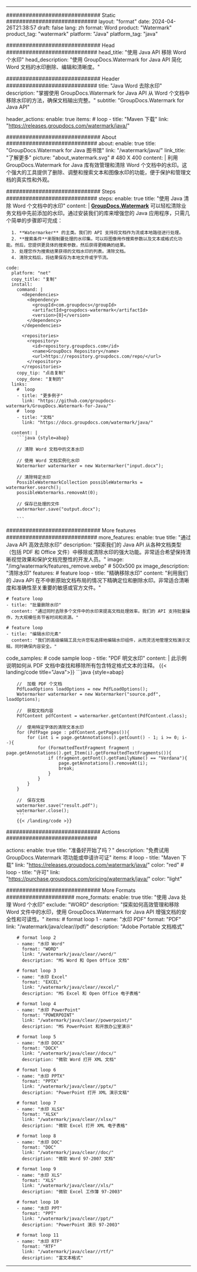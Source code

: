 
---
############################# Static ############################
layout: "format"
date:  2024-04-26T21:38:57
draft: false
lang: zh
format: Word
product: "Watermark"
product_tag: "watermark"
platform: "Java"
platform_tag: "java"

############################# Head ############################
head_title: "使用 Java API 移除 Word 个水印"
head_description: "使用 GroupDocs.Watermark for Java API 简化 Word 文档的水印删除、编辑和清晰度。"

############################# Header ############################
title: "Java Word 去除水印" 
description: "掌握使用 GroupDocs.Watermark for Java API 从 Word 个文档中移除水印的方法，确保文档输出完整。"
subtitle: "GroupDocs.Watermark for Java API" 

header_actions:
  enable: true
  items:
    #  loop
    - title: "Maven 下载"
      link: "https://releases.groupdocs.com/watermark/java/"
      
############################# About ############################
about:
    enable: true
    title: "GroupDocs.Watermark for Java 图书馆"
    link: "/watermark/java/"
    link_title: "了解更多"
    picture: "about_watermark.svg" # 480 X 400
    content: |
       利用 GroupDocs.Watermark for Java 库有效管理和清除 Word 个文档中的水印。这个强大的工具提供了删除、调整和搜索文本和图像水印的功能，便于保护和管理文档的真实性和外观。

############################# Steps ############################
steps:
    enable: true
    title: "使用 Java 清除 Word 个文档中的水印"
    content: |
      **[GroupDocs.Watermark](https://products.groupdocs.com/watermark/java/)** 可以轻松清除业务文档中先前添加的水印。通过安装我们的库来增强您的 Java 应用程序，只需几个简单的步骤即可完成：
      
      1. **Watermarker** 的主类。我们的 API 支持将文档作为流或本地路径进行处理。
      2. **搜索条件**来限制要处理的水印集。可以将图像用作搜索参数以及文本或格式化功能。然后，您提供更具体的搜索参数，然后获得更精确的结果。
      3. 处理您作为搜索结果获得的文档水印的列表。清除文档。
      4. 清除文档后，将结果保存为本地文件或字节流。
   
    code:
      platform: "net"
      copy_title: "复制"
      install:
        command: |
          <dependencies>
            <dependency>
              <groupId>com.groupdocs</groupId>
              <artifactId>groupdocs-watermark</artifactId>
              <version>{0}</version>
            </dependency>
          </dependencies>

          <repositories>
            <repository>
              <id>repository.groupdocs.com</id>
              <name>GroupDocs Repository</name>
              <url>https://repository.groupdocs.com/repo/</url>
            </repository>
          </repositories>
        copy_tip: "点击复制"
        copy_done: "复制的"
      links:
        #  loop
        - title: "更多例子"
          link: "https://github.com/groupdocs-watermark/GroupDocs.Watermark-for-Java/"
        #  loop
        - title: "文档"
          link: "https://docs.groupdocs.com/watermark/java/"
          
      content: |
        ```java {style=abap}

        // 清除 Word 文档中的文本水印

        // 使用 Word 文档实例化水印
        Watermarker watermarker = new Watermarker("input.docx");
        
        // 清除特定水印
        PossibleWatermarkCollection possibleWatermarks = watermarker.search();
        possibleWatermarks.removeAt(0);

        // 保存已处理的文件
        watermarker.save("output.docx");
        
        ```    
        
############################# More features ############################
more_features:
  enable: true
  title: "通过 Java API 高效去除水印"
  description: "探索我们的 Java API 从各种文档类型（包括 PDF 和 Office 文件）中移除或清除水印的强大功能。非常适合希望保持清晰视觉效果和保护文档完整性的开发人员。"
  image: "/img/watermark/features_remove.webp" # 500x500 px
  image_description: "清除水印"
  features:
    # feature loop
    - title: "精确移除水印"
      content: "利用我们的 Java API 在不中断原始文档布局的情况下精确定位和删除水印。非常适合清晰度和准确性至关重要的敏感或官方文件。"

    # feature loop
    - title: "批量删除水印"
      content: "通过同时去除多个文件中的水印来提高文档处理效率。我们的 API 支持批量操作，为大规模任务节省时间和资源。"

    # feature loop
    - title: "编辑水印元素"
      content: "我们的高级编辑工具允许您有选择地编辑水印组件，从而灵活地管理文档演示文稿，同时确保内容安全。"
      
  code_samples:
    # code sample loop
    - title: "PDF 明文水印"
      content: |
        此示例说明如何从 PDF 文档中查找和移除所有包含特定格式文本的注释。
        {{< landing/code title="Java">}}
        ```java {style=abap}
        
        //  加载 PDF 个文档
        PdfLoadOptions loadOptions = new PdfLoadOptions();
        Watermarker watermarker = new Watermarker("source.pdf", loadOptions);

        //  获取文档内容
        PdfContent pdfContent = watermarker.getContent(PdfContent.class);

        //  使用特定字体的清除文本水印
        for (PdfPage page : pdfContent.getPages()){
            for (int i = page.getAnnotations().getCount() - 1; i >= 0; i--){
                for (FormattedTextFragment fragment : page.getAnnotations().get_Item(i).getFormattedTextFragments()){
                    if (fragment.getFont().getFamilyName() == "Verdana"){
                        page.getAnnotations().removeAt(i);
                        break;
                    }
                }
            }
        }

        //  保存文档
        watermarker.save("result.pdf");
        watermarker.close();
        ```
        {{< /landing/code >}}


############################# Actions ############################

actions:
  enable: true
  title: "准备好开始了吗？"
  description: "免费试用 GroupDocs.Watermark 项功能或申请许可证"
  items:
    #  loop
    - title: "Maven 下载"
      link: "https://releases.groupdocs.com/watermark/java/"
      color: "red"
        #  loop
    - title: "许可"
      link: "https://purchase.groupdocs.com/pricing/watermark/java/"
      color: "light"


############################# More Formats #####################
more_formats:
    enable: true
    title: "使用 Java 处理 Word 个水印"
    exclude: "WORD"
    description: "探索如何高效管理和移除 Word 文件中的水印，使用 GroupDocs.Watermark for Java API 增强文档的安全性和可读性。"
    items: 
        # format loop 1
        - name: "水印 PDF"
          format: "PDF"
          link: "/watermark/java/clear//pdf/"
          description: "Adobe Portable 文档格式"

        # format loop 2
        - name: "水印 Word"
          format: "WORD"
          link: "/watermark/java/clear//word/"
          description: "MS Word 和 Open Office 文档"
          
        # format loop 3
        - name: "水印 Excel"
          format: "EXCEL"
          link: "/watermark/java/clear//excel/"
          description: "MS Excel 和 Open Office 电子表格"

        # format loop 4
        - name: "水印 PowerPoint"
          format: "POWERPOINT"
          link: "/watermark/java/clear//powerpoint/"
          description: "MS PowerPoint 和开放办公室演示"

        # format loop 5
        - name: "水印 DOCX"
          format: "DOCX"
          link: "/watermark/java/clear//docx/"
          description: "微软 Word 打开 XML 文档"
          
        # format loop 6
        - name: "水印 PPTX"
          format: "PPTX"
          link: "/watermark/java/clear//pptx/"
          description: "PowerPoint 打开 XML 演示文稿"
          
        # format loop 7
        - name: "水印 XLSX"
          format: "XLSX"
          link: "/watermark/java/clear//xlsx/"
          description: "微软 Excel 打开 XML 电子表格"

        # format loop 8
        - name: "水印 DOC"
          format: "DOC"
          link: "/watermark/java/clear//doc/"
          description: "微软 Word 97-2007 文档"

        # format loop 9
        - name: "水印 XLS"
          format: "XLS"
          link: "/watermark/java/clear//xls/"
          description: "微软 Excel 工作簿 97-2003"

        # format loop 10
        - name: "水印 PPT"
          format: "PPT"
          link: "/watermark/java/clear//ppt/"
          description: "PowerPoint 演示 97-2003"

        # format loop 11
        - name: "水印 RTF"
          format: "RTF"
          link: "/watermark/java/clear//rtf/"
          description: "富文本格式"

---
